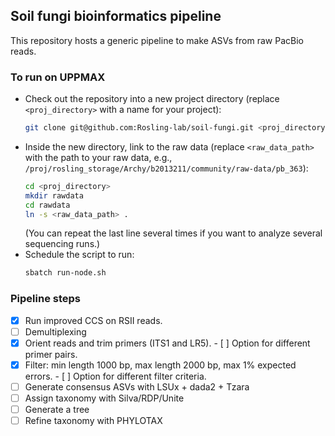 ## Soil fungi bioinformatics pipeline
This repository hosts a generic pipeline to make ASVs from raw PacBio reads.

### To run on UPPMAX

* Check out the repository into a new project directory (replace `<proj_directory>` with a name for your project):
  ```bash
  git clone git@github.com:Rosling-lab/soil-fungi.git <proj_directory>
  ```
* Inside the new directory, link to the raw data (replace `<raw_data_path>` with the path to your raw data, e.g., `/proj/rosling_storage/Archy/b2013211/community/raw-data/pb_363`):
  ```bash
  cd <proj_directory>
  mkdir rawdata
  cd rawdata
  ln -s <raw_data_path> .
  ```
  (You can repeat the last line several times if you want to analyze several sequencing runs.)
* Schedule the script to run:
  ```bash
  sbatch run-node.sh
  ```

### Pipeline steps

- [X] Run improved CCS on RSII reads.
- [ ] Demultiplexing
- [X] Orient reads and trim primers (ITS1 and LR5).
      - [ ] Option for different primer pairs.
- [X] Filter: min length 1000 bp, max length 2000 bp, max 1% expected errors.
      - [ ] Option for different filter criteria.
- [ ] Generate consensus ASVs with LSUx + dada2 + Tzara
- [ ] Assign taxonomy with Silva/RDP/Unite
- [ ] Generate a tree
- [ ] Refine taxonomy with PHYLOTAX

